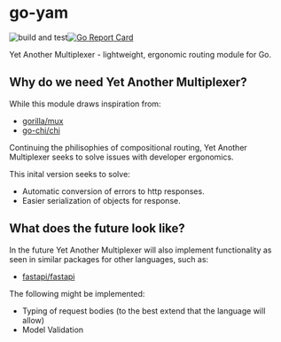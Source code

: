 # go-yam
![build and test](https://github.com/ndewet/go-yam/actions/workflows/go.yml/badge.svg)[![Go Report Card](https://goreportcard.com/badge/github.com/ndewet/go-yam)](https://goreportcard.com/report/github.com/ndewet/go-yam)

Yet Another Multiplexer - lightweight, ergonomic routing module for Go.

## Why do we need Yet Another Multiplexer?

While this module draws inspiration from:
- [gorilla/mux](https://github.com/gorilla/mux)
- [go-chi/chi](https://github.com/go-chi/chi)

Continuing the philisophies of compositional routing, Yet Another Multiplexer seeks to solve issues with developer ergonomics. 

This inital version seeks to solve:
- Automatic conversion of errors to http responses.
- Easier serialization of objects for response.

## What does the future look like?

In the future Yet Another Multiplexer will also implement functionality as seen in similar packages for other languages, such as:
- [fastapi/fastapi](https://github.com/fastapi/fastapi)

The following might be implemented:
- Typing of request bodies (to the best extend that the language will allow)
- Model Validation
